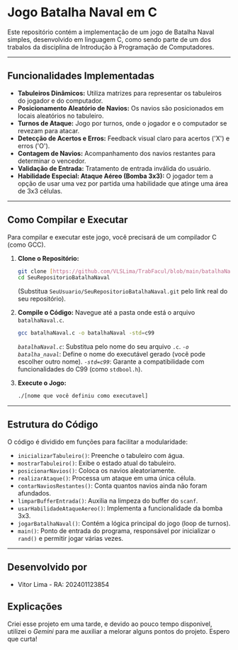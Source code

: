 # Jogo Batalha Naval em C

Este repositório contém a implementação de um jogo de Batalha Naval simples, desenvolvido em linguagem C, como sendo parte de um dos trabalos da disciplina de Introdução à Programação de Computadores.

---

## **Funcionalidades Implementadas**

* **Tabuleiros Dinâmicos:** Utiliza matrizes para representar os tabuleiros do jogador e do computador.
* **Posicionamento Aleatório de Navios:** Os navios são posicionados em locais aleatórios no tabuleiro.
* **Turnos de Ataque:** Jogo por turnos, onde o jogador e o computador se revezam para atacar.
* **Detecção de Acertos e Erros:** Feedback visual claro para acertos ('X') e erros ('O').
* **Contagem de Navios:** Acompanhamento dos navios restantes para determinar o vencedor.
* **Validação de Entrada:** Tratamento de entrada inválida do usuário.
* **Habilidade Especial: Ataque Aéreo (Bomba 3x3):** O jogador tem a opção de usar uma vez por partida uma habilidade que atinge uma área de 3x3 células.

---

## **Como Compilar e Executar**

Para compilar e executar este jogo, você precisará de um compilador C (como GCC).

1.  **Clone o Repositório:**
    ```bash
    git clone [https://github.com/VLSLima/TrabFacul/blob/main/batalhaNaval.c](https://github.com/SeuUsuario/SeuRepositorioBatalhaNaval.git)
    cd SeuRepositorioBatalhaNaval
    ```
    (Substitua `SeuUsuario/SeuRepositorioBatalhaNaval.git` pelo link real do seu repositório).

2.  **Compile o Código:**
    Navegue até a pasta onde está o arquivo `batalhaNaval.c`.
    ```bash
    gcc batalhaNaval.c -o batalhaNaval -std=c99
    ```
    *`batalhaNaval.c`*: Substitua pelo nome do seu arquivo `.c`.
    *`-o batalha_naval`*: Define o nome do executável gerado (você pode escolher outro nome).
    *`-std=c99`*: Garante a compatibilidade com funcionalidades do C99 (como `stdbool.h`).

3.  **Execute o Jogo:**
    ```bash
    ./[nome que você definiu como executavel]
    ```

---

## **Estrutura do Código**

O código é dividido em funções para facilitar a modularidade:

* `inicializarTabuleiro()`: Preenche o tabuleiro com água.
* `mostrarTabuleiro()`: Exibe o estado atual do tabuleiro.
* `posicionarNavios()`: Coloca os navios aleatoriamente.
* `realizarAtaque()`: Processa um ataque em uma única célula.
* `contarNaviosRestantes()`: Conta quantos navios ainda não foram afundados.
* `limparBufferEntrada()`: Auxilia na limpeza do buffer do `scanf`.
* `usarHabilidadeAtaqueAereo()`: Implementa a funcionalidade da bomba 3x3.
* `jogarBatalhaNaval()`: Contém a lógica principal do jogo (loop de turnos).
* `main()`: Ponto de entrada do programa, responsável por inicializar o `rand()` e permitir jogar várias vezes.

---

## **Desenvolvido por**

* Vitor Lima - RA: 202401123854



## **Explicações**

Criei esse projeto em uma tarde, e devido ao pouco tempo disponivel, utilizei o *Gemini* para me auxiliar a melorar alguns pontos do projeto. Espero que curta!
